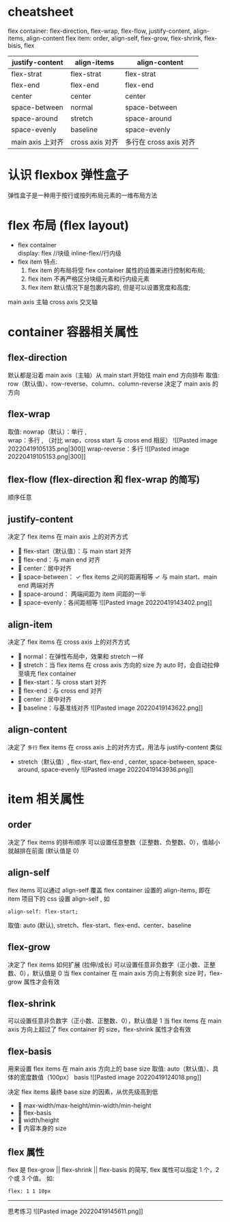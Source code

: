 # cheatsheet
flex container:
flex-direction,  flex-wrap, flex-flow, justify-content, align-items, align-content
flex item: 
order, align-self, flex-grow, flex-shrink, flex-bisis, flex


| justify-content  | align-items     | align-content          |
| ---------------- | --------------- | ---------------------- |
| flex-strat       | flex-strat      | flex-strat             |
| flex-end         | flex-end        | flex-end               |
| center           | center          | center                 |
| space-between    | normal          | space-between          |
| space-around     | stretch         | space-around           |
| space-evenly     | baseline        | space-evenly           |
| main axis 上对齐  | cross axis 对齐  | 多行在 cross axis 对齐   | 




# 认识 flexbox 弹性盒子
弹性盒子是一种用于按行或按列布局元素的一维布局方法
# flex 布局 (flex layout)
- flex container     
display: flex //块级   inline-flex//行内级
- flex item
 特点:
	 1. flex item 的布局将受 flex container 属性的设置来进行控制和布局;
	 2. flex item 不再严格区分块级元素和行内级元素
	 3. flex item 默认情况下是包裹内容的, 但是可以设置宽度和高度;

main axis  主轴
cross axis 交叉轴

# container 容器相关属性
## flex-direction
默认都是沿着 main axis（主轴）从 main start 开始往 main end 方向排布
取值: row（默认值）、row-reverse、column、column-reverse
决定了 main axis 的方向
## flex-wrap
取值: nowrap（默认）：单行 ,  
wrap：多行 ,  （对比 wrap，cross start 与 cross end 相反）
![[Pasted image 20220419105135.png|300]]
wrap-reverse：多行
![[Pasted image 20220419105153.png|300]]

## flex-flow (flex-direction 和 flex-wrap 的简写)
顺序任意

## justify-content
决定了 flex items 在 main axis 上的对齐方式
-  flex-start（默认值）：与 main start 对齐 
-  flex-end：与 main end 对齐 
-  center：居中对齐 
-  space-between： ✓ flex items 之间的距离相等 ✓ 与 main start、main end 两端对齐 
-  space-around： 两端间距为 item 间距的一半
-  space-evenly：各间距相等
![[Pasted image 20220419143402.png]]
## align-item
决定了 flex items 在 cross axis 上的对齐方式
-  normal：在弹性布局中，效果和 stretch 一样 
-  stretch：当 flex items 在 cross axis 方向的 size 为 auto 时，会自动拉伸至填充 flex container 
-  flex-start：与 cross start 对齐 
-  flex-end：与 cross end 对齐 
-  center：居中对齐 
-  baseline：与基准线对齐
![[Pasted image 20220419143622.png]]

## align-content
决定了 `多行`  flex items 在 cross axis 上的对齐方式，用法与 justify-content 类似
- stretch（默认值）, flex-start, flex-end  , center, space-between, space-around, space-evenly
![[Pasted image 20220419143936.png]]

# item 相关属性
## order
决定了 flex items 的排布顺序
可以设置任意整数（正整数、负整数、0），值越小就越排在前面 (默认值是 0)

## align-self
flex items 可以通过 align-self 覆盖 flex container 设置的 align-items, 即在 item 项目下的 css 设置 align-self , 如 
``` 
align-self: flex-start;
```
取值: auto (默认), stretch、flex-start、flex-end、center、baseline

## flex-grow
决定了 flex items 如何扩展 (拉伸/成长)
可以设置任意非负数字（正小数、正整数、0），默认值是 0
当 flex container 在 main axis 方向上有剩余 size 时，flex-grow 属性才会有效

## flex-shrink
可以设置任意非负数字（正小数、正整数、0），默认值是 1
当 flex items 在 main axis 方向上超过了 flex container 的 size，flex-shrink 属性才会有效

## flex-basis
用来设置 flex items 在 main axis 方向上的 base size
取值: auto（默认值）、具体的宽度数值（100px）
basis
![[Pasted image 20220419124018.png]]

 决定 flex items 最终 base size 的因素，从优先级高到低
-  max-width/max-height/min-width/min-height 
-  flex-basis 
-  width/height 
-  内容本身的 size

## flex 属性
flex 是 flex-grow || flex-shrink || flex-basis 的简写, flex 属性可以指定 1 个，2 个或 3 个值。
如:
```
flex: 1 1 10px
```










---

思考练习
![[Pasted image 20220419145611.png]]